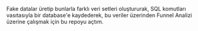 Fake datalar üretip bunlarla farklı veri setleri oluştururak, SQL komutları vasıtasıyla bir database'e kaydederek, bu veriler üzerinden Funnel Analizi üzerine çalışmak için bu repoyu açtım.